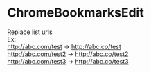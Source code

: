 # ChromeBookmarksEdit

Replace list urls  
Ex:  
http://abc.com/test -> http://abc.co/test  
http://abc.com/test2 -> http://abc.co/test2  
http://abc.com/test3 -> http://abc.co/test3  

